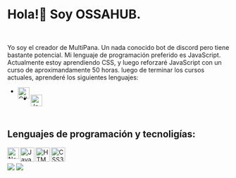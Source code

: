 <h1>Hola!👋 Soy OSSAHUB.</h1> <br>
  <p>
  Yo soy el creador de MultiPana. Un nada conocido bot de discord pero tiene bastante potencial. Mi lenguaje de programación preferido es JavaScript. Actualmente estoy aprendiendo 
  CSS, y luego reforzaré JavaScript con un curso de aproximandamente 50 horas. luego de terminar los cursos actuales, aprenderé los siguientes lenguajes: <br>
  <ul>
    <li><img align="left" alt="C#" width="26px" src="https://api.iconify.design/mdi:c#.svg?color=%2300fef4&height=32" /></li>
    <li><img align="left" alt="Java" width="26px" src="https://api.iconify.design/mdi:java.svg?color=%2300fef4&height=32" /></li>
    </ul>
  </p> <br>
  

<p>
  <h2>Lenguajes de programación y tecnoligías:</h2>
  <img align="left" alt="Node.js" width="26px" src="https://api.iconify.design/mdi:nodejs.svg?color=%2300fef4&height=32" />
  <img align="left" alt="JavaScript" width="32px" src="https://api.iconify.design/mdi:language-javascript.svg?color=%2300fef4&height=32" />
  <img align="left" alt="HTML5" width="32px" src="https://api.iconify.design/mdi:language-html5.svg?color=%2300fef4&height=32" />
  <img align="left" alt="CSS3" width="32px" src="https://api.iconify.design/mdi:language-css3.svg?color=%2300fef4&height=32" /> <br>
  <br>
  <img align="center" src="https://github-readme-stats.vercel.app/api/top-langs/?username=OSSAHUB&theme=radical" />
  <img align="center" src="https://github-readme-stats.vercel.app/api?username=OSSAHUB&show_icons=true&theme=radical" />
  
  


</p>
